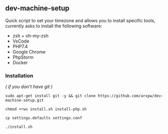 ## dev-machine-setup

Quick script to set your timezone and allows you to install specific tools, currently asks to install the following software:

* zsh + oh-my-zsh
* VsCode
* PHP7.4
* Google Chrome
* PhpStorm
* Docker


### Installation

*( if you don't have git )*


```
sudo apt-get install git -y && git clone https://github.com/arxpw/dev-machine-setup.git

chmod +rwx install.sh install-php.sh

cp settings.defaults settings.conf

./install.sh
```
